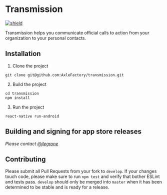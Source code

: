 # Transmission

[![shield](https://circleci.com/gh/AxleFactory/transmission/tree/develop.svg?style=shield&circle-token=033588c2f1721df49b30f8cdc9959bc2a721c6c5)](https://circleci.com/gh/AxleFactory/transmission/tree/develop)

Transmission helps you communicate official calls to action from your organization to your personal contacts.

## Installation

1. Clone the project
  ```
  git clone git@github.com:AxleFactory/transmission.git
  ```

2. Build the project
  ```
  cd transmission
  npm install
  ```

3. Run the project
  ```
  react-native run-android
  ```

## Building and signing for app store releases

_Please contact [@jlegrone](https://github.com/jlegrone)_

## Contributing

Please submit all Pull Requests from your fork to `develop`. If your changes touch code, please make sure to run `npm
test` and verify that bother ESLint and tests pass. `develop` should only be merged into `master` when it has been
determined to be stable and is ready for a release.
